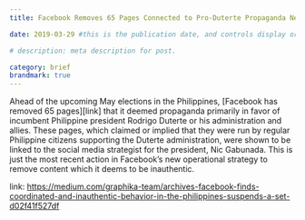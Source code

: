 ```yaml
---
title: Facebook Removes 65 Pages Connected to Pro-Duterte Propaganda Network 

date: 2019-03-29 #this is the publication date, and controls display order.

# description: meta description for post.

category: brief
brandmark: true
---
```


Ahead of the upcoming May elections in the Philippines, [Facebook has removed 65 pages][link] that it deemed propaganda primarily in favor of incumbent Philippine president Rodrigo Duterte or his administration and allies. These pages, which claimed or implied that they were run by regular Philippine citizens supporting the Duterte administration, were shown to be linked to the social media strategist for the president, Nic Gabunada. This is just the most recent action in Facebook’s new operational strategy to remove content which it deems to be inauthentic.

link: https://medium.com/graphika-team/archives-facebook-finds-coordinated-and-inauthentic-behavior-in-the-philippines-suspends-a-set-d02f41f527df

